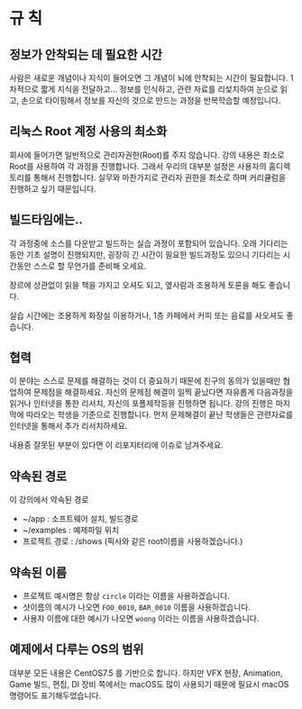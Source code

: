 # 규 칙

## 정보가 안착되는 데 필요한 시간
사람은 새로운 개념이나 지식이 들어오면 그 개념이 뇌에 안착되는 시간이 필요합니다.
1차적으로 짧게 지식을 전달하고...
정보를 인식하고, 관련 자료를 리섳치하여 눈으로 읽고, 손으로 타이핑해서 정보를 자신의 것으로 만드는 과정을 반복학습할 예정입니다.

## 리눅스 Root 계정 사용의 최소화
회사에 들어가면 일반적으로 관리자권한(Root)를 주지 않습니다.
강의 내용은 최소로 Root를 사용하여 각 과정을 진행합니다. 그래서 우리의 대부분 설정은 사용자의 홈디렉토리를 통해서 진행합니다.
실무와 마찬가지로 관리자 권한을 최소로 하며 커리큘럼을 진행하고 싶기 때문입니다.

## 빌드타임에는..
각 과정중에 소스를 다운받고 빌드하는 실습 과정이 포함되어 있습니다.
오래 기다리는 동안 기초 설명이 진행되지만,
굉장히 긴 시간이 필요한 빌드과정도 있으니 기다리는 시간동안 스스로 할 무언가를 준비해 오세요.

장르에 상관없이 읽을 책을 가지고 오셔도 되고, 옆사람과 조용하게 토론을 해도 좋습니다.

실습 시간에는 조용하게 화장실 이용하거나, 1층 카페에서 커피 또는 음료를 사오셔도 좋습니다.

## 협력

이 분야는 스스로 문제를 해결하는 것이 더 중요하기 때문에 친구의 동의가 있을때만 협업하여 문제점을 해결하세요.
자신의 문제점 해결이 일찍 끝났다면 자유롭게 다음과정을 읽거나 인터넷을 통한 리서치, 자신의 포폴제작등을 진행하면 됩니다.
강의 진행은 마지막에 따라오는 학생을 기준으로 진행합니다. 먼저 문제해결이 끝난 학생들은 관련자료를 인터넷을 통해서 추가 리서치하세요.

내용중 잘못된 부분이 있다면 이 리포지터리에 이슈로 남겨주세요.

## 약속된 경로
이 강의에서 약속된 경로
- ~/app : 소프트웨어 설치, 빌드경로
- ~/examples : 예제파일 위치
- 프로젝트 경로 : /shows (픽사와 같은 root이름을 사용하겠습니다.)

## 약속된 이름
- 프로젝트 예시명은 항상 `circle` 이라는 이름을 사용하겠습니다.
- 샷이름의 예시가 나오면 `FOO_0010`, `BAR_0010` 이름을 사용하겠습니다.
- 사용자 이름에 대한 예시가 나오면 `woong` 이라는 이름을 사용하겠습니다.

## 예제에서 다루는 OS의 범위
대부분 모든 내용은 CentOS7.5 를 기반으로 합니다.
하지만 VFX 현장, Animation, Game 빌드, 편집, DI 장비 쪽에서는 macOS도 많이 사용되기 때문에 필요시 macOS 명령어도 표기해두었습니다.